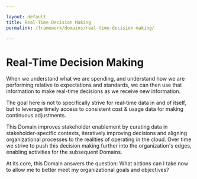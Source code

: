 ```yaml
---

layout: default
title: Real-Time Decision Making
permalink: /framework/domains/real-time-decision-making/

---
```


# Real-Time Decision Making

When we understand what we are spending, and understand how we are performing relative to expectations and standards, we can then use that information to make real-time decisions as we receive new information. 

The goal here is not to specifically strive for real-time data in and of itself, but to leverage timely access to consistent cost & usage data for making continuous adjustments.  

This Domain improves stakeholder enablement by curating data in stakeholder-specific contexts,  iteratively improving decisions and aligning organizational processes to the realities of operating in the cloud.  Over time we strive to push this decision making further into the organization's edges, enabling activities for the subsequent Domains. 

At its core, this Domain answers the question: What actions can I take now to allow me to better meet my organizational goals and objectives?

